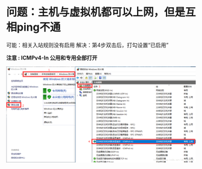 
# 问题：主机与虚拟机都可以上网，但是互相ping不通



可能：相关入站规则没有启用
解决：第4步双击后，打勾设置“已启用” 

__注意 : ICMPv4-In 公用和专用全部打开__


![sss](https://github.com/bigDataHell/Kangaroo-/blob/master/images/local-liunx.png)
